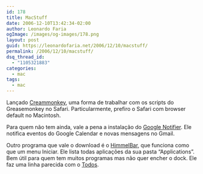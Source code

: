 ```yaml
---
id: 178
title: MacStuff
date: 2006-12-10T13:42:34-02:00
author: Leonardo Faria
ogImage: /images/og-images/178.png
layout: post
guid: https://leonardofaria.net/2006/12/10/macstuff/
permalink: /2006/12/10/macstuff/
dsq_thread_id:
  - "1105321883"
categories:
  - mac
tags:
  - mac
---
```

Lançado [Creammonkey](http://creammonkey.sourceforge.net/), uma forma de trabalhar com os scripts do Greasemonkey no Safari. Particularmente, prefiro o Safari com browser default no Macintosh.

Para quem não tem ainda, vale a pena a instalação do [Google Notifier](http://mail.google.com/mail/help/notifier/notifier_mac.html). Ele notifica eventos do Google Calendar e novas mensagens no Gmail.

Outro programa que vale o download é o [HimmelBar](http://softbend.free.fr/himmelbar/), que funciona como que um menu Iniciar. Ele lista todas aplicações da sua pasta &#8220;Applications&#8221;. Bem útil para quem tem muitos programas mas não quer encher o dock. Ele faz uma linha parecida com o [Todos](http://www.dbachrach.com/opensoft/index.php?page=Todos).
